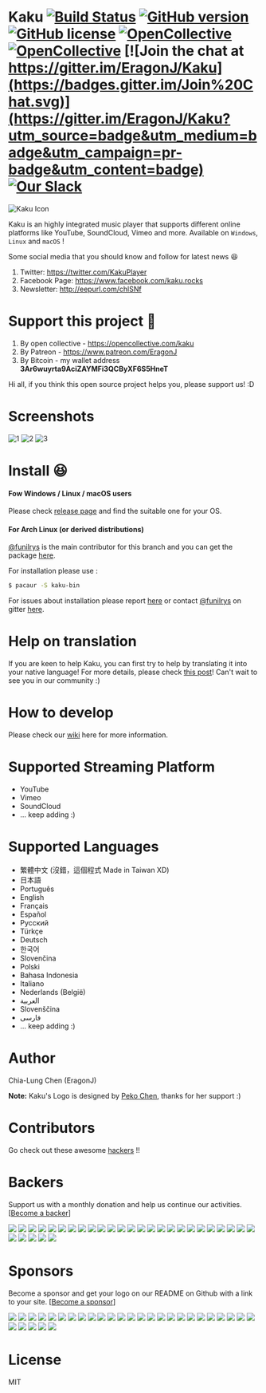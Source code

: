 # Kaku [![Build Status](https://travis-ci.org/EragonJ/Kaku.svg?branch=master)](https://travis-ci.org/EragonJ/Kaku) [![GitHub version](https://badge.fury.io/gh/EragonJ%2Fkaku.svg)](https://github.com/EragonJ/Kaku/releases) [![GitHub license](https://img.shields.io/badge/license-MIT-blue.svg)](https://github.com/EragonJ/Kaku/blob/master/LICENSE) [![OpenCollective](https://opencollective.com/kaku/backers/badge.svg)](#backers) [![OpenCollective](https://opencollective.com/kaku/sponsors/badge.svg)](#sponsors) [![Join the chat at https://gitter.im/EragonJ/Kaku](https://badges.gitter.im/Join%20Chat.svg)](https://gitter.im/EragonJ/Kaku?utm_source=badge&utm_medium=badge&utm_campaign=pr-badge&utm_content=badge) [![Our Slack](http://now-examples-slackin-rmailvxrtk.now.sh/badge.svg)](https://now-examples-slackin-rmailvxrtk.now.sh)

![Kaku Icon](http://i.imgur.com/c3KKQ9t.png)

Kaku is an highly integrated music player that supports different online platforms like YouTube, SoundCloud, Vimeo and more. Available on `Windows`, `Linux` and `macOS` !

Some social media that you should know and follow for latest news :laughing:

1. Twitter: https://twitter.com/KakuPlayer
2. Facebook Page: https://www.facebook.com/kaku.rocks
3. Newsletter: http://eepurl.com/chlSNf

# Support this project :money_with_wings:

1. By open collective - https://opencollective.com/kaku
2. By Patreon - https://www.patreon.com/EragonJ
3. By Bitcoin - my wallet address **3Ar6wuyrta9AciZAYMFi3QCByXF6S5HneT**

Hi all, if you think this open source project helps you, please support us! :D

# Screenshots

![1](http://i.imgur.com/HudKZou.png)
![2](http://i.imgur.com/mMm8ZH4.png)
![3](http://i.imgur.com/7oUKNDk.png)

# Install :laughing:

#### Fow Windows / Linux / macOS users

Please check [release page](https://github.com/EragonJ/Kaku/releases) and find the suitable one for your OS.

#### For Arch Linux (or derived distributions)

[@funilrys](https://github.com/funilrys) is the main contributor for this branch and you can get the package [here](https://aur.archlinux.org/packages/kaku-bin/).

For installation please use :

```bash
$ pacaur -S kaku-bin
```

For issues about installation please report [here](https://github.com/funilrys/PKGBUILD/issues/new) or contact [@funilrys](https://github.com/funilrys) on gitter [here](https://gitter.im/funilrys_/PKGBUILD).

# Help on translation

If you are keen to help Kaku, you can first try to help by translating it into your native language! For more details, please check [this post](https://github.com/EragonJ/Kaku/issues/377)! Can't wait to see you in our community :)

# How to develop

Please check our [wiki](https://github.com/EragonJ/Kaku/wiki) here for more information.

# Supported Streaming Platform

+ YouTube
+ Vimeo
+ SoundCloud
+ ... keep adding :)

# Supported Languages

+ 繁體中文 (沒錯，這個程式 Made in Taiwan XD)
+ 日本語
+ Português
+ English
+ Français
+ Español
+ Русский
+ Türkçe
+ Deutsch
+ 한국어
+ Slovenčina
+ Polski
+ Bahasa Indonesia
+ Italiano
+ Nederlands (België)
+ ‏العربية‏
+ Slovenščina
+ ‏فارسی‏
+ ... keep adding :)

# Author

Chia-Lung Chen (EragonJ)

**Note:** Kaku's Logo is designed by [Peko Chen](https://www.facebook.com/peko.chen), thanks for her support :)

# Contributors

Go check out these awesome [hackers](https://github.com/EragonJ/Kaku/graphs/contributors) !!

# Backers

Support us with a monthly donation and help us continue our activities. [[Become a backer](https://opencollective.com/kaku#backer)]

<a href="https://opencollective.com/kaku/backer/0/website" target="_blank"><img src="https://opencollective.com/kaku/backer/0/avatar.svg"></a>
<a href="https://opencollective.com/kaku/backer/1/website" target="_blank"><img src="https://opencollective.com/kaku/backer/1/avatar.svg"></a>
<a href="https://opencollective.com/kaku/backer/2/website" target="_blank"><img src="https://opencollective.com/kaku/backer/2/avatar.svg"></a>
<a href="https://opencollective.com/kaku/backer/3/website" target="_blank"><img src="https://opencollective.com/kaku/backer/3/avatar.svg"></a>
<a href="https://opencollective.com/kaku/backer/4/website" target="_blank"><img src="https://opencollective.com/kaku/backer/4/avatar.svg"></a>
<a href="https://opencollective.com/kaku/backer/5/website" target="_blank"><img src="https://opencollective.com/kaku/backer/5/avatar.svg"></a>
<a href="https://opencollective.com/kaku/backer/6/website" target="_blank"><img src="https://opencollective.com/kaku/backer/6/avatar.svg"></a>
<a href="https://opencollective.com/kaku/backer/7/website" target="_blank"><img src="https://opencollective.com/kaku/backer/7/avatar.svg"></a>
<a href="https://opencollective.com/kaku/backer/8/website" target="_blank"><img src="https://opencollective.com/kaku/backer/8/avatar.svg"></a>
<a href="https://opencollective.com/kaku/backer/9/website" target="_blank"><img src="https://opencollective.com/kaku/backer/9/avatar.svg"></a>
<a href="https://opencollective.com/kaku/backer/10/website" target="_blank"><img src="https://opencollective.com/kaku/backer/10/avatar.svg"></a>
<a href="https://opencollective.com/kaku/backer/11/website" target="_blank"><img src="https://opencollective.com/kaku/backer/11/avatar.svg"></a>
<a href="https://opencollective.com/kaku/backer/12/website" target="_blank"><img src="https://opencollective.com/kaku/backer/12/avatar.svg"></a>
<a href="https://opencollective.com/kaku/backer/13/website" target="_blank"><img src="https://opencollective.com/kaku/backer/13/avatar.svg"></a>
<a href="https://opencollective.com/kaku/backer/14/website" target="_blank"><img src="https://opencollective.com/kaku/backer/14/avatar.svg"></a>
<a href="https://opencollective.com/kaku/backer/15/website" target="_blank"><img src="https://opencollective.com/kaku/backer/15/avatar.svg"></a>
<a href="https://opencollective.com/kaku/backer/16/website" target="_blank"><img src="https://opencollective.com/kaku/backer/16/avatar.svg"></a>
<a href="https://opencollective.com/kaku/backer/17/website" target="_blank"><img src="https://opencollective.com/kaku/backer/17/avatar.svg"></a>
<a href="https://opencollective.com/kaku/backer/18/website" target="_blank"><img src="https://opencollective.com/kaku/backer/18/avatar.svg"></a>
<a href="https://opencollective.com/kaku/backer/19/website" target="_blank"><img src="https://opencollective.com/kaku/backer/19/avatar.svg"></a>
<a href="https://opencollective.com/kaku/backer/20/website" target="_blank"><img src="https://opencollective.com/kaku/backer/20/avatar.svg"></a>
<a href="https://opencollective.com/kaku/backer/21/website" target="_blank"><img src="https://opencollective.com/kaku/backer/21/avatar.svg"></a>
<a href="https://opencollective.com/kaku/backer/22/website" target="_blank"><img src="https://opencollective.com/kaku/backer/22/avatar.svg"></a>
<a href="https://opencollective.com/kaku/backer/23/website" target="_blank"><img src="https://opencollective.com/kaku/backer/23/avatar.svg"></a>
<a href="https://opencollective.com/kaku/backer/24/website" target="_blank"><img src="https://opencollective.com/kaku/backer/24/avatar.svg"></a>
<a href="https://opencollective.com/kaku/backer/25/website" target="_blank"><img src="https://opencollective.com/kaku/backer/25/avatar.svg"></a>
<a href="https://opencollective.com/kaku/backer/26/website" target="_blank"><img src="https://opencollective.com/kaku/backer/26/avatar.svg"></a>
<a href="https://opencollective.com/kaku/backer/27/website" target="_blank"><img src="https://opencollective.com/kaku/backer/27/avatar.svg"></a>
<a href="https://opencollective.com/kaku/backer/28/website" target="_blank"><img src="https://opencollective.com/kaku/backer/28/avatar.svg"></a>
<a href="https://opencollective.com/kaku/backer/29/website" target="_blank"><img src="https://opencollective.com/kaku/backer/29/avatar.svg"></a>


# Sponsors

Become a sponsor and get your logo on our README on Github with a link to your site. [[Become a sponsor](https://opencollective.com/kaku#sponsor)]

<a href="https://opencollective.com/kaku/sponsor/0/website" target="_blank"><img src="https://opencollective.com/kaku/sponsor/0/avatar.svg"></a>
<a href="https://opencollective.com/kaku/sponsor/1/website" target="_blank"><img src="https://opencollective.com/kaku/sponsor/1/avatar.svg"></a>
<a href="https://opencollective.com/kaku/sponsor/2/website" target="_blank"><img src="https://opencollective.com/kaku/sponsor/2/avatar.svg"></a>
<a href="https://opencollective.com/kaku/sponsor/3/website" target="_blank"><img src="https://opencollective.com/kaku/sponsor/3/avatar.svg"></a>
<a href="https://opencollective.com/kaku/sponsor/4/website" target="_blank"><img src="https://opencollective.com/kaku/sponsor/4/avatar.svg"></a>
<a href="https://opencollective.com/kaku/sponsor/5/website" target="_blank"><img src="https://opencollective.com/kaku/sponsor/5/avatar.svg"></a>
<a href="https://opencollective.com/kaku/sponsor/6/website" target="_blank"><img src="https://opencollective.com/kaku/sponsor/6/avatar.svg"></a>
<a href="https://opencollective.com/kaku/sponsor/7/website" target="_blank"><img src="https://opencollective.com/kaku/sponsor/7/avatar.svg"></a>
<a href="https://opencollective.com/kaku/sponsor/8/website" target="_blank"><img src="https://opencollective.com/kaku/sponsor/8/avatar.svg"></a>
<a href="https://opencollective.com/kaku/sponsor/9/website" target="_blank"><img src="https://opencollective.com/kaku/sponsor/9/avatar.svg"></a>
<a href="https://opencollective.com/kaku/sponsor/10/website" target="_blank"><img src="https://opencollective.com/kaku/sponsor/10/avatar.svg"></a>
<a href="https://opencollective.com/kaku/sponsor/11/website" target="_blank"><img src="https://opencollective.com/kaku/sponsor/11/avatar.svg"></a>
<a href="https://opencollective.com/kaku/sponsor/12/website" target="_blank"><img src="https://opencollective.com/kaku/sponsor/12/avatar.svg"></a>
<a href="https://opencollective.com/kaku/sponsor/13/website" target="_blank"><img src="https://opencollective.com/kaku/sponsor/13/avatar.svg"></a>
<a href="https://opencollective.com/kaku/sponsor/14/website" target="_blank"><img src="https://opencollective.com/kaku/sponsor/14/avatar.svg"></a>
<a href="https://opencollective.com/kaku/sponsor/15/website" target="_blank"><img src="https://opencollective.com/kaku/sponsor/15/avatar.svg"></a>
<a href="https://opencollective.com/kaku/sponsor/16/website" target="_blank"><img src="https://opencollective.com/kaku/sponsor/16/avatar.svg"></a>
<a href="https://opencollective.com/kaku/sponsor/17/website" target="_blank"><img src="https://opencollective.com/kaku/sponsor/17/avatar.svg"></a>
<a href="https://opencollective.com/kaku/sponsor/18/website" target="_blank"><img src="https://opencollective.com/kaku/sponsor/18/avatar.svg"></a>
<a href="https://opencollective.com/kaku/sponsor/19/website" target="_blank"><img src="https://opencollective.com/kaku/sponsor/19/avatar.svg"></a>
<a href="https://opencollective.com/kaku/sponsor/20/website" target="_blank"><img src="https://opencollective.com/kaku/sponsor/20/avatar.svg"></a>
<a href="https://opencollective.com/kaku/sponsor/21/website" target="_blank"><img src="https://opencollective.com/kaku/sponsor/21/avatar.svg"></a>
<a href="https://opencollective.com/kaku/sponsor/22/website" target="_blank"><img src="https://opencollective.com/kaku/sponsor/22/avatar.svg"></a>
<a href="https://opencollective.com/kaku/sponsor/23/website" target="_blank"><img src="https://opencollective.com/kaku/sponsor/23/avatar.svg"></a>
<a href="https://opencollective.com/kaku/sponsor/24/website" target="_blank"><img src="https://opencollective.com/kaku/sponsor/24/avatar.svg"></a>
<a href="https://opencollective.com/kaku/sponsor/25/website" target="_blank"><img src="https://opencollective.com/kaku/sponsor/25/avatar.svg"></a>
<a href="https://opencollective.com/kaku/sponsor/26/website" target="_blank"><img src="https://opencollective.com/kaku/sponsor/26/avatar.svg"></a>
<a href="https://opencollective.com/kaku/sponsor/27/website" target="_blank"><img src="https://opencollective.com/kaku/sponsor/27/avatar.svg"></a>
<a href="https://opencollective.com/kaku/sponsor/28/website" target="_blank"><img src="https://opencollective.com/kaku/sponsor/28/avatar.svg"></a>
<a href="https://opencollective.com/kaku/sponsor/29/website" target="_blank"><img src="https://opencollective.com/kaku/sponsor/29/avatar.svg"></a>

# License

MIT
